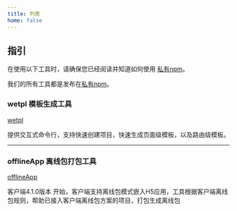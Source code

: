 ```yaml
---
title: 列表
home: false
---
```


## 指引

在使用以下工具时，请确保您已经阅读并知道如何使用 [私有npm](/npm/)。

我们的所有工具都是发布在[私有npm](/npm/)。


### wetpl 模板生成工具

[wetpl](/packages/wetpl)

提供交互式命令行，支持快速创建项目，快速生成页面级模板，以及路由级模板。

----

### offlineApp 离线包打包工具

[offlineApp](/packages/offlineApp)

客户端4.1.0版本 开始，客户端支持离线包模式嵌入H5应用，工具根据客户端离线包规则，帮助已接入客户端离线包方案的项目，打包生成离线包
